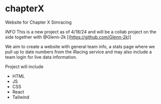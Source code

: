 # chapterX
Website for Chapter X Simracing

*INFO*
This is a new project as of 4/18/24 and will be a collab project on the side together with @Glenn-2k [(https://github.com/Glenn-2k)]

We aim to create a website with general team info, a stats page where we pull up to date numbers from the iRacing service and may also include a team login for live data information.

Project will include
* HTML
* JS
* CSS
* React
* Tailwind
